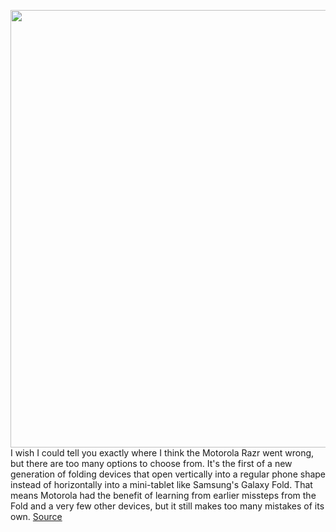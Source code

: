 <img src='https://cdn0.vox-cdn.com/hermano/verge/product/image/9258/awhite_200210_3893_0014_squ.jpg' width='700px' /><br/>
I wish I could tell you exactly where I think the Motorola Razr went wrong, but there are too many options to choose from. It's the first of a new generation of folding devices that open vertically into a regular phone shape instead of horizontally into a mini-tablet like Samsung's Galaxy Fold. That means Motorola had the benefit of learning from earlier missteps from the Fold and a very few other devices, but it still makes too many mistakes of its own.
<a href='https://www.theverge.com/2020/2/13/21135809/motorola-razr-review-foldable-flip-phone-verizon-price-camera-display-battery'> Source <a/>